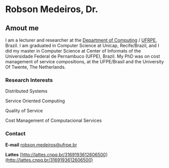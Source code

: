 # Robson Medeiros, Dr.

## Amout me

I am a lecturer and researcher at the [Department of Computing](http://dc.ufrpe.br) / [UFRPE](http://www.ufrpe.br), Brazil. I am graduated in Computer Science at Unicap, Recife/Brazil, and I did my master in Computer Science at Center of Informats of the Universidade Federal de Pernambuco (UFPE), Brazil. My PhD was on cost management of service compositions, at the UFPE/Brasil and the University Of Twente, The Netherlands.

### Research Interests

Distributed Systems

Service Oriented Computing

Quality of Service

Cost Management of Computacional Services



### Contact
**E-mail** [robson.medeiros@ufrpe.br](mailto:robson.medeiros@ufrpe.br)

**Lattes** [http://lattes.cnpq.br/3169193612606500](http://lattes.cnpq.br/3169193612606500)
